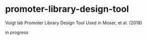 # promoter-library-design-tool

Voigt lab Promoter Library Design Tool
Used in Moser, et al. (2018)

in progress
